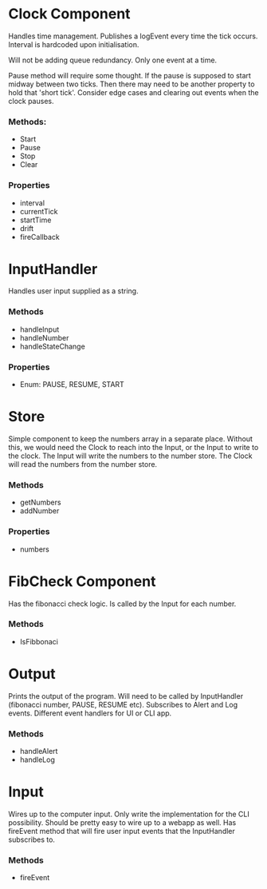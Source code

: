 # Clock Component

Handles time management. Publishes a logEvent every time the tick occurs. Interval is hardcoded upon initialisation.

Will not be adding queue redundancy. Only one event at a time.

Pause method will require some thought. If the pause is supposed to start midway between two ticks. Then there may need to be another property to hold that 'short tick'. Consider edge cases and clearing out events when the clock pauses.

### Methods:

- Start
- Pause
- Stop
- Clear

### Properties

- interval
- currentTick
- startTime
- drift
- fireCallback

# InputHandler

Handles user input supplied as a string.

### Methods

- handleInput
- handleNumber
- handleStateChange

### Properties

- Enum: PAUSE, RESUME, START

# Store

Simple component to keep the numbers array in a separate place. Without this, we would need the Clock to reach into the Input, or the Input to write to the clock.
The Input will write the numbers to the number store.
The Clock will read the numbers from the number store.

### Methods

- getNumbers
- addNumber

### Properties

- numbers

# FibCheck Component

Has the fibonacci check logic. Is called by the Input for each number.

### Methods

- IsFibbonaci

# Output

Prints the output of the program. Will need to be called by InputHandler (fibonacci number, PAUSE, RESUME etc). Subscribes to Alert and Log events. Different event handlers for UI or CLI app.

### Methods

- handleAlert
- handleLog

# Input

Wires up to the computer input. Only write the implementation for the CLI possibility. Should be pretty easy to wire up to a webapp as well. Has fireEvent method that will fire user input events that the InputHandler subscribes to.

### Methods

- fireEvent
